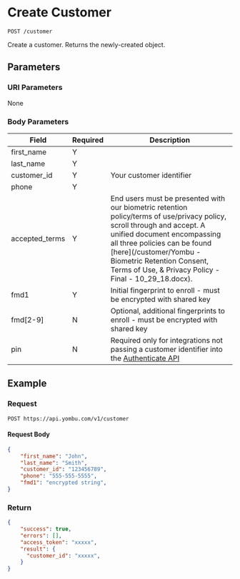 # Create Customer

    POST /customer
    
Create a customer. Returns the newly-created object.




## Parameters
### URI Parameters
None
### Body Parameters
Field | Required | Description
--- | --- | ---
first_name | Y |
last_name | Y | 
customer_id | Y | Your customer identifier
phone | Y |
accepted_terms | Y | End users must be presented with our biometric retention policy/terms of use/privacy policy, scroll through and accept. A unified document encompassing all three policies can be found [here](/customer/Yombu - Biometric Retention Consent, Terms of Use, & Privacy Policy - Final - 10_29_18.docx).
fmd1 | Y | Initial fingerprint to enroll - must be encrypted with shared key
fmd[2-9] | N | Optional, additional fingerprints to enroll - must be encrypted with shared key
pin | N | Required only for integrations not passing a customer identifier into the [Authenticate API](/authenticate)

## Example
### Request

    POST https://api.yombu.com/v1/customer
#### Request Body
```json 
{
    "first_name": "John",
    "last_name": "Smith",
    "customer_id": "123456789",
    "phone": "555-555-5555",
    "fmd1": "encrypted string",
}
```
### Return
``` json
{
    "success": true,
    "errors": [],
    "access_token": "xxxxx",
    "result": {
      "customer_id": "xxxxx",
    }
}
```
